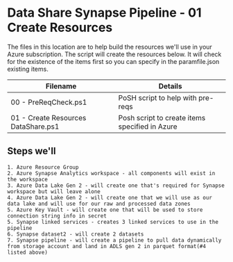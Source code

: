 # Data Share Synapse Pipeline - 01 Create Resources

The files in this location are to help build the resources we'll use in your Azure subscription.  The script will create the resources below.  It will check for the existence of the items first so you can specify in the paramfile.json existing items.    

Filename  | Details
------------- | -------------
00 - PreReqCheck.ps1  | PoSH script to help with pre-reqs
01 - Create Resources DataShare.ps1  | Posh script to create items specified in Azure


## Steps we'll  
	1. Azure Resource Group
	2. Azure Synapse Analytics workspace - all components will exist in the workspace
	3. Azure Data Lake Gen 2 - will create one that's required for Synapse workspace but will leave alone 
	4. Azure Data Lake Gen 2 - will create one that we will use as our data lake and will use for our raw and processed data zones 
    5. Azure Key Vault - will create one that will be used to store connection string info in secret
	5. Synapse linked services - creates 3 linked services to use in the pipeline 
	6. Synapse dataset2 - will create 2 datasets
	7. Synapse pipeline - will create a pipeline to pull data dynamically from storage account and land in ADLS gen 2 in parquet format(#4 listed above)
